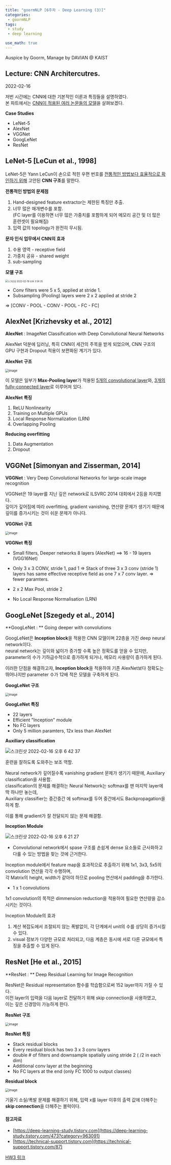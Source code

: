 ```yaml
---
title: "goormNLP [6주차 - Deep Learning (3)]"  
categories:
 - goormNLP
tags:
 - study
 - deep learning

use_math: true
---
```


Auspice by Goorm, Manage by DAVIAN @ KAIST

## Lecture: CNN Architercutres.

2022-02-16

저번 시간에는 CNN에 대한 기본적인 이론과 특징들을 설명하였다.  
본 파트에서는 <u>CNN이 적용된 여러 논문들의 모델</u>을 살펴보겠다.



**Case Studies**

- LeNet-5
- AlexNet
- VGGNet
- GoogLeNet
- ResNet



## LeNet-5 [LeCun et al., 1998]

LeNet-5은 Yann LeCun이 손으로 적힌 우편 번호를 <u>전통적인 방법보다 효율적으로 확인하기 위해</u> 고안된 **CNN 구조**를 말한다.



**전통적인 방법의 문제점**

1. Hand-designed feature extractor는 제한된 특징만 추출.
2. 너무 많은 매개변수를 포함.  
    (FC layer를 이용하면 너무 많은 가중치를 포함하게 되어 메모리 공간 및 더 많은 훈련셋이 필요해짐)
3. 입력 값의 topology가 완전히 무시됨.



**문자 인식 업무에서 CNN의 효과**

1. 수용 영역 - receptive field
2. 가중치 공유 - shared weight
3. sub-sampling



**모델 구조**

<img src="https://user-images.githubusercontent.com/67947808/154212055-275cc10f-d155-46bd-bef4-a918d318f72d.png" alt="스크린샷 2022-02-16 오후 3 54 35" style="zoom:50%;" />

- Conv filters were 5 x 5, applied at stride 1.
- Subsampling (Pooling) layers were 2 x 2 applied at stride 2  

=> [CONV - POOL - CONV - POOL - FC - FC]



## AlexNet [Krizhevsky et al., 2012]

**AlexNet** : ImageNet Classification with Deep Convilutional Neural Networks  

AlexNet 덕분에 딥러닝, 특히 CNN이 세간의 주목을 받게 되었으며, CNN 구조의 GPU 구현과 Dropout 적용이 보편화된 계기가 있다.



**AlexNet 구조**

<img src="https://user-images.githubusercontent.com/67947808/154212739-e0e6a8d9-fa89-44fd-b15d-4d5445f97c14.png" alt="image" style="zoom:67%;" />

이 모델은 일부가 **Max-Pooling layer**가 적용된 <u>5개의 convolutional layer</u>와, <u>3개의 fully-connected layer</u>로 이루어져 있다.



**AlexNet 특징**

1. ReLU Nonlinearity
2. Training on Multiple GPUs
3. Local Response Normalization (LRN)
4. Overlapping Pooling

**Reducing overfitting**

1. Data Augmentation
2. Dropout



## VGGNet [Simonyan and Zisserman, 2014]

**VGGNet** : Very Deep Convolutional Networks for large-scale image recognition

VGGNet은 19 layer를 지닌 깊은 network로 ILSVRC 2014 대회에서 2등을 차지했다.  
깊이가 깊어짐에 따라 overfitting, gradient vanishing, 연산량 문제가 생기기 때문에 깊이를 증가시키는 것이 쉬운 문제가 아니다.   



**VGGNet 구조**

<img src="https://user-images.githubusercontent.com/67947808/154231226-cc75c8b0-2a41-4b5b-861d-8ff7fb350b4e.png" alt="image" style="zoom:67%;" />

**VGGNet 특징**

- Small filters, Deeper networks
    8 layers (AlexNet) ==> 16 - 19 layers (VGG16Net)
- Only 3 x 3 CONV, stride 1, pad 1
    => Stack of three 3 x 3 conv (stride 1) layers has same effective receptive field as one 7 x 7 conv layer.
    => fewer paramters.
- 2 x 2 Max Pool, stride 2

- No Local Response Normalisation (LRN)

## GoogLeNet [Szegedy et al., 2014]

**GoogLeNet : ** Going deeper with convolutions

GoogLeNet은 **Inception block**을 적용한 CNN 모델이며 22층을 가진 deep neural network이다.  
neural network는 깊이와 넓이가 증가할 수록 높은 정확도를 얻을 수 있지만, parameter의 수가 기하급수적으로 증가하게 되거나, 메모리 사용량이 증가하게 된다. 

이러한 단점을 해결하고자, **Inception block**을 적용하여 기존 AlexNet보다 정확도는 뛰어나지만  parameter 수가 12배 적은 모델을 구축하게 된다.

**GoogLeNet 구조**

<img src="https://user-images.githubusercontent.com/67947808/154233313-8c5ff517-d4ce-4ec8-bb1d-8fd28213a0f9.png" alt="image" style="zoom:67%;" />

**GoogLeNet 특징**

- 22 layers
- Efficient "Inception" module
- No FC layers
- Only 5 million paramters, 12x less than AlexNet



**Auxiliary classification**

![스크린샷 2022-02-16 오후 6 42 37](https://user-images.githubusercontent.com/67947808/154237718-7f182625-4f2f-4ce1-a82b-11524159d667.png)


훈련을 잘하도록 도와주는 보조 역할.

Neural network가 깊어질수록 vanishing gradient 문제가 생기기 때문에, Auxiliary classification을 사용함.  
classification의 문제를 해결하는 Neural Network는 softmax를 맨 마지막 layer에 딱 하나만 놓는데,  
Auxiliary classifier는 중간중간 에 softmax를 두어 중간에서도 Backpropagation을 하게 함.  

이를 통해 gradient가 잘 전달되지 않는 문제 해결함.



**Inception Module**

![스크린샷 2022-02-16 오후 6 21 27](https://user-images.githubusercontent.com/67947808/154233960-a91e984e-2442-4efc-8fce-278313ebed74.png)

- Convolutional network에서 spase 구조를 손쉽게 dense 요소들로 근사화하고 다룰 수 있는 방법을 찾는 것에 근거한다.

Inception module에서 feature map을 효과적으로 추출하기 위해 1x1, 3x3, 5x5의 convolution 연산을 각각 수행하며,  
각 Matrix의 height, width가 같아야 하므로 pooling 연산에서 padding을 추가한다.



- 1 x 1 convolutions

1x1 convolution의 목적은 dimmension reduction을 적용하여 필요한 연산량을 감소시키는 것이다.



Inception Module의 효과

1. 계산 복잡도에서 조절되지 않는 폭발없이, 각 단계에서 unit의 수를 상당히 증가시킬 수 있다.
2. visual 정보가 다양한 규모로 처리되고, 다음 계층은 동시에 서로 다른 규모에서 특징을 추출할 수 있게 된다.




## ResNet [He et al., 2015]

**ResNet : ** Deep Residual Learning for Image Recognition

ResNet은 Residual representation 함수를 학습함으로써 152 layer까지 가질 수 있다.  
이전  layer의 입력을 다음 layer로 전달하기 위해 skip connection을 사용하였고,  
이는 깊은 신경망이 가능하게 한다.



**ResNet 구조**

<img src="https://user-images.githubusercontent.com/67947808/154235958-adfb9117-c8bd-430b-b89b-b7f18963ce1f.png" alt="image" style="zoom:70%;" />

**ResNet 특징**

- Stack residual blocks
- Every residual block has two 3 x 3 conv layers
- double # of filters and downsample spatially using stride 2 ( /2 in each dim)
- Additional conv layer at the beginning
- No FC layers at the end (only FC 1000 to output classes)



**Residual block**

<img src="https://user-images.githubusercontent.com/67947808/154236554-105c7032-a623-4a26-ab16-2b2f9b1f7c35.png" alt="image" style="zoom:67%;" />

기울기 소실/폭발 문제를 해결하기 위해, 입력 x를 layer 이후의 출력 값에 더해주는 **skip connection**을 더해주는 블럭이다.



#### 참고자료

- [https://deep-learning-study.tistory.com](https://deep-learning-study.tistory.com/473?category=963091)
- [https://technical-support.tistory.com](https://technical-support.tistory.com/87)


[HW3 링크](https://github.com/wjh1065/goormNLP/blob/main/05_Deep_Learning/sol/%5BHW3%5DVGGNet.ipynb)

